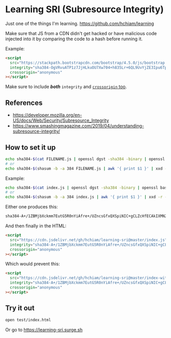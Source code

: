 # Learning SRI (Subresource Integrity)

Just one of the things I'm learning. <https://github.com/hchiam/learning>

Make sure that JS from a CDN didn't get hacked or have malicious code injected into it by comparing the code to a hash before running it.

Example:

```html
<script
  src="https://stackpath.bootstrapcdn.com/bootstrap/4.5.0/js/bootstrap.min.js"
  integrity="sha384-OgVRvuATP1z7JjHLkuOU7Xw704+h835Lr+6QL9UvYjZE3Ipu6Tp75j7Bh/kR0JKI"
  crossorigin="anonymous"
></script>
```

Make sure to include _**both**_ `integrity` and [`crossorigin` too](https://shubhamjain.co/til/subresource-integrity-crossorigin).

## References

- <https://developer.mozilla.org/en-US/docs/Web/Security/Subresource_Integrity>
- <https://www.smashingmagazine.com/2019/04/understanding-subresource-integrity/>

## How to set it up

```bash
echo sha384-$(cat FILENAME.js | openssl dgst -sha384 -binary | openssl base64 -A)
# or
echo sha384-$(shasum -b -a 384 FILENAME.js | awk '{ print $1 }' | xxd -r -p | base64)
```

Example:

```bash
echo sha384-$(cat index.js | openssl dgst -sha384 -binary | openssl base64 -A)
# or
echo sha384-$(shasum -b -a 384 index.js | awk '{ print $1 }' | xxd -r -p | base64)
```

Either one produces this:

```bash
sha384-A+/1ZBMjbXckmm7EutG5R0nYiAfre+/UZncsGfxQXSpiNIC+gCLZcHfECAkIXMN2
```

And then finally in the HTML:

```html
<script
  src="https://cdn.jsdelivr.net/gh/hchiam/learning-sri@master/index.js"
  integrity="sha384-A+/1ZBMjbXckmm7EutG5R0nYiAfre+/UZncsGfxQXSpiNIC+gCLZcHfECAkIXMN2"
  crossorigin="anonymous"
></script>
```

Which would prevent this:

```html
<script
  src="https://cdn.jsdelivr.net/gh/hchiam/learning-sri@master/index-with-modifications.js"
  integrity="sha384-A+/1ZBMjbXckmm7EutG5R0nYiAfre+/UZncsGfxQXSpiNIC+gCLZcHfECAkIXMN2"
  crossorigin="anonymous"
></script>
```

## Try it out

```bash
open test/index.html
```

Or go to <https://learning-sri.surge.sh>
